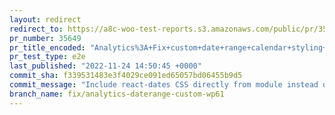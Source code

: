 ```yaml
---
layout: redirect
redirect_to: https://a8c-woo-test-reports.s3.amazonaws.com/public/pr/35649/e2e/index.html
pr_number: 35649
pr_title_encoded: "Analytics%3A+Fix+custom+date+range+calendar+styling+in+WP+6.1"
pr_test_type: e2e
last_published: "2022-11-24 14:50:45 +0000"
commit_sha: f339531483e3f4029ce091ed65057bd06455b9d5
commit_message: "Include react-dates CSS directly from module instead of copy/pasting."
branch_name: fix/analytics-daterange-custom-wp61
---
```

